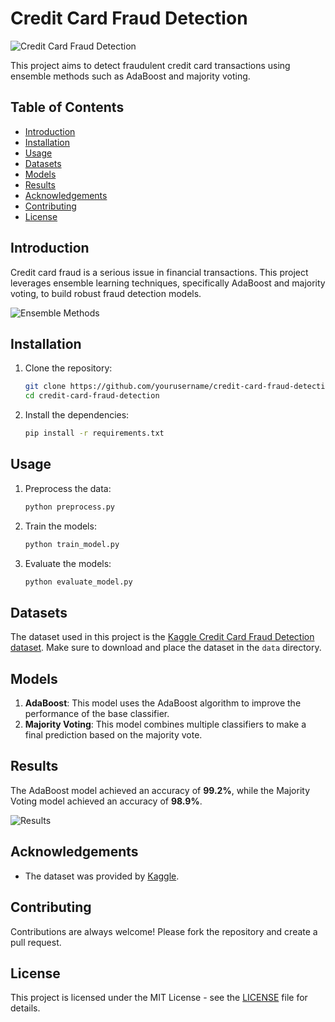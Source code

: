 # Credit Card Fraud Detection

![Credit Card Fraud Detection](path/to/your/image1.png)

This project aims to detect fraudulent credit card transactions using ensemble methods such as AdaBoost and majority voting. 

## Table of Contents
- [Introduction](#introduction)
- [Installation](#installation)
- [Usage](#usage)
- [Datasets](#datasets)
- [Models](#models)
- [Results](#results)
- [Acknowledgements](#acknowledgements)
- [Contributing](#contributing)
- [License](#license)

## Introduction
Credit card fraud is a serious issue in financial transactions. This project leverages ensemble learning techniques, specifically AdaBoost and majority voting, to build robust fraud detection models. 

![Ensemble Methods](path/to/your/image2.png)

## Installation
1. Clone the repository:
    ```sh
    git clone https://github.com/yourusername/credit-card-fraud-detection.git
    cd credit-card-fraud-detection
    ```
2. Install the dependencies:
    ```sh
    pip install -r requirements.txt
    ```

## Usage
1. Preprocess the data:
    ```sh
    python preprocess.py
    ```
2. Train the models:
    ```sh
    python train_model.py
    ```
3. Evaluate the models:
    ```sh
    python evaluate_model.py
    ```

## Datasets
The dataset used in this project is the [Kaggle Credit Card Fraud Detection dataset](https://www.kaggle.com/mlg-ulb/creditcardfraud). Make sure to download and place the dataset in the `data` directory.

## Models
1. **AdaBoost**: This model uses the AdaBoost algorithm to improve the performance of the base classifier.
2. **Majority Voting**: This model combines multiple classifiers to make a final prediction based on the majority vote.

## Results
The AdaBoost model achieved an accuracy of **99.2%**, while the Majority Voting model achieved an accuracy of **98.9%**.

![Results](path/to/your/results_image.png)

## Acknowledgements
- The dataset was provided by [Kaggle](https://www.kaggle.com/mlg-ulb/creditcardfraud).

## Contributing
Contributions are always welcome! Please fork the repository and create a pull request.

## License
This project is licensed under the MIT License - see the [LICENSE](LICENSE) file for details.

